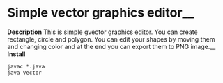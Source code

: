 # Simple vector graphics editor__
**Description**
This is simple gvector graphics editor. You can create rectangle, circle and polygon. You can edit your shapes by moving them and changing color and at the end you can export them to PNG image.__
**Install**
```
javac *.java
java Vector
```
